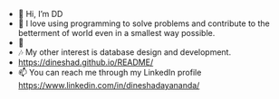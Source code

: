 - 👋 Hi, I’m DD
- :sparkling_heart: I love using programming to solve problems and contribute to the betterment of world even in a smallest way possible.
- 🌱 
- :notes: My other interest is database design and development.
- https://dineshad.github.io/README/
- 📫 You can reach me through my LinkedIn profile https://www.linkedin.com/in/dineshadayananda/
<!---
dineshad/dineshad is a ✨ special ✨ repository because its `README.md` (this file) appears on your GitHub profile.
You can click the Preview link to take a look at your changes.
--->
